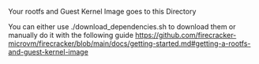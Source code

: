 Your rootfs and Guest Kernel Image goes to this Directory

You can either use ./download_dependencies.sh to download them or  manually do it with the following guide
https://github.com/firecracker-microvm/firecracker/blob/main/docs/getting-started.md#getting-a-rootfs-and-guest-kernel-image

